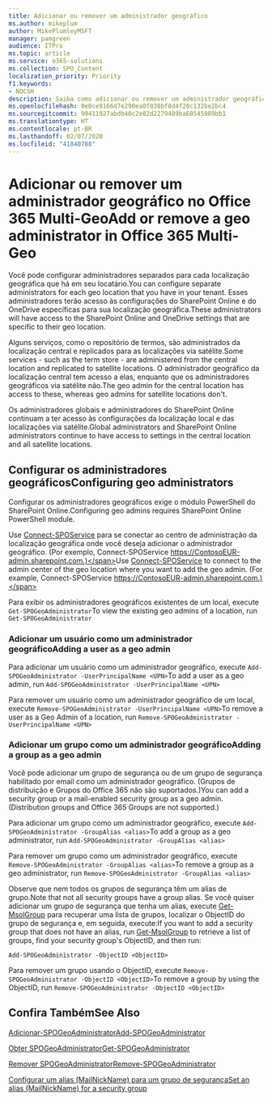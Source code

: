 ```yaml
---
title: Adicionar ou remover um administrador geográfico
ms.author: mikeplum
author: MikePlumleyMSFT
manager: pamgreen
audience: ITPro
ms.topic: article
ms.service: o365-solutions
ms.collection: SPO_Content
localization_priority: Priority
f1.keywords:
- NOCSH
description: Saiba como adicionar ou remover um administrador geográfica no Office 365 Multi-Geo.
ms.openlocfilehash: 0e0ce9166d7e290ea0f038bf8d4f20c132be2bc4
ms.sourcegitcommit: 99411927abdb40c2e82d2279489ba60545989bb1
ms.translationtype: HT
ms.contentlocale: pt-BR
ms.lasthandoff: 02/07/2020
ms.locfileid: "41840788"
---
```

# <a name="add-or-remove-a-geo-administrator-in-office-365-multi-geo"></a><span data-ttu-id="7738c-103">Adicionar ou remover um administrador geográfico no Office 365 Multi-Geo</span><span class="sxs-lookup"><span data-stu-id="7738c-103">Add or remove a geo administrator in Office 365 Multi-Geo</span></span>

<span data-ttu-id="7738c-104">Você pode configurar administradores separados para cada localização geográfica que há em seu locatário.</span><span class="sxs-lookup"><span data-stu-id="7738c-104">You can configure separate administrators for each geo location that you have in your tenant.</span></span> <span data-ttu-id="7738c-105">Esses administradores terão acesso às configurações do SharePoint Online e do OneDrive específicas para sua localização geográfica.</span><span class="sxs-lookup"><span data-stu-id="7738c-105">These administrators will have access to the SharePoint Online and OneDrive settings that are specific to their geo location.</span></span>

<span data-ttu-id="7738c-106">Alguns serviços, como o repositório de termos, são administrados da localização central e replicados para as localizações via satélite.</span><span class="sxs-lookup"><span data-stu-id="7738c-106">Some services - such as the term store - are administered from the central location and replicated to satellite locations.</span></span> <span data-ttu-id="7738c-107">O administrador geográfico da localização central tem acesso a elas, enquanto que os administradores geográficos via satélite não.</span><span class="sxs-lookup"><span data-stu-id="7738c-107">The geo admin for the central location has access to these, whereas geo admins for satellite locations don't.</span></span>

<span data-ttu-id="7738c-108">Os administradores globais e administradores do SharePoint Online continuam a ter acesso às configurações da localização local e das localizações via satélite.</span><span class="sxs-lookup"><span data-stu-id="7738c-108">Global administrators and SharePoint Online administrators continue to have access to settings in the central location and all satellite locations.</span></span>

## <a name="configuring-geo-administrators"></a><span data-ttu-id="7738c-109">Configurar os administradores geográficos</span><span class="sxs-lookup"><span data-stu-id="7738c-109">Configuring geo administrators</span></span>

<span data-ttu-id="7738c-110">Configurar os administradores geográficos exige o módulo PowerShell do SharePoint Online.</span><span class="sxs-lookup"><span data-stu-id="7738c-110">Configuring geo admins requires SharePoint Online PowerShell module.</span></span>

<span data-ttu-id="7738c-111">Use [Connect-SPOService](https://docs.microsoft.com/powershell/module/sharepoint-online/Connect-SPOService) para se conectar ao centro de administração da localização geográfica onde você deseja adicionar o administrador geográfico. (Por exemplo, Connect-SPOService  https://ContosoEUR-admin.sharepoint.com.)</span><span class="sxs-lookup"><span data-stu-id="7738c-111">Use [Connect-SPOService](https://docs.microsoft.com/powershell/module/sharepoint-online/Connect-SPOService) to connect to the admin center of the geo location where you want to add the geo admin. (For example, Connect-SPOService  https://ContosoEUR-admin.sharepoint.com.)</span></span>

<span data-ttu-id="7738c-112">Para exibir os administradores geográficos existentes de um local, execute `Get-SPOGeoAdministrator`</span><span class="sxs-lookup"><span data-stu-id="7738c-112">To view the existing geo admins of a location, run `Get-SPOGeoAdministrator`</span></span>

### <a name="adding-a-user-as-a-geo-admin"></a><span data-ttu-id="7738c-113">Adicionar um usuário como um administrador geográfico</span><span class="sxs-lookup"><span data-stu-id="7738c-113">Adding a user as a geo admin</span></span>

<span data-ttu-id="7738c-114">Para adicionar um usuário como um administrador geográfico, execute `Add-SPOGeoAdministrator -UserPrincipalName <UPN>`</span><span class="sxs-lookup"><span data-stu-id="7738c-114">To add a user as a geo admin, run `Add-SPOGeoAdministrator -UserPrincipalName <UPN>`</span></span>

<span data-ttu-id="7738c-115">Para remover um usuário como um administrador geográfico de um local, execute  `Remove-SPOGeoAdministrator -UserPrincipalName <UPN>`</span><span class="sxs-lookup"><span data-stu-id="7738c-115">To remove a user as a Geo Admin of a location, run  `Remove-SPOGeoAdministrator -UserPrincipalName <UPN>`</span></span>

### <a name="adding-a-group-as-a-geo-admin"></a><span data-ttu-id="7738c-116">Adicionar um grupo como um administrador geográfico</span><span class="sxs-lookup"><span data-stu-id="7738c-116">Adding a group as a geo admin</span></span>

<span data-ttu-id="7738c-117">Você pode adicionar um grupo de segurança ou de um grupo de segurança habilitado por email como um administrador geográfico. (Grupos de distribuição e Grupos do Office 365 não são suportados.)</span><span class="sxs-lookup"><span data-stu-id="7738c-117">You can add a security group or a mail-enabled security group as a geo admin. (Distribution groups and Office 365 Groups are not supported.)</span></span>

<span data-ttu-id="7738c-118">Para adicionar um grupo como um administrador geográfico, execute `Add-SPOGeoAdministrator -GroupAlias <alias>`</span><span class="sxs-lookup"><span data-stu-id="7738c-118">To add a group as a geo administrator, run `Add-SPOGeoAdministrator -GroupAlias <alias>`</span></span>

<span data-ttu-id="7738c-119">Para remover um grupo como um administrador geográfico, execute `Remove-SPOGeoAdministrator -GroupAlias <alias>`</span><span class="sxs-lookup"><span data-stu-id="7738c-119">To remove a group as a geo administrator, run `Remove-SPOGeoAdministrator -GroupAlias <alias>`</span></span>

<span data-ttu-id="7738c-120">Observe que nem todos os grupos de segurança têm um alias de grupo.</span><span class="sxs-lookup"><span data-stu-id="7738c-120">Note that not all security groups have a group alias.</span></span> <span data-ttu-id="7738c-121">Se você quiser adicionar um grupo de segurança que tenha um alias, execute [Get-MsolGroup](https://docs.microsoft.com/powershell/module/msonline/get-msolgroup) para recuperar uma lista de grupos, localizar o ObjectID do grupo de segurança e, em seguida, execute:</span><span class="sxs-lookup"><span data-stu-id="7738c-121">If you want to add a security group that does not have an alias, run [Get-MsolGroup](https://docs.microsoft.com/powershell/module/msonline/get-msolgroup) to retrieve a list of groups, find your security group's ObjectID, and then run:</span></span>

`Add-SPOGeoAdministrator -ObjectID <ObjectID>`

<span data-ttu-id="7738c-122">Para remover um grupo usando o ObjectID, execute `Remove-SPOGeoAdministrator -ObjectID <ObjectID>`</span><span class="sxs-lookup"><span data-stu-id="7738c-122">To remove a group by using the ObjectID, run `Remove-SPOGeoAdministrator -ObjectID <ObjectID>`</span></span>

## <a name="see-also"></a><span data-ttu-id="7738c-123">Confira Também</span><span class="sxs-lookup"><span data-stu-id="7738c-123">See Also</span></span>

[<span data-ttu-id="7738c-124">Adicionar-SPOGeoAdministrator</span><span class="sxs-lookup"><span data-stu-id="7738c-124">Add-SPOGeoAdministrator</span></span>](https://docs.microsoft.com/powershell/module/sharepoint-online/add-spogeoadministrator)

[<span data-ttu-id="7738c-125">Obter SPOGeoAdministrator</span><span class="sxs-lookup"><span data-stu-id="7738c-125">Get-SPOGeoAdministrator</span></span>](https://docs.microsoft.com/powershell/module/sharepoint-online/get-spogeoadministrator)

[<span data-ttu-id="7738c-126">Remover SPOGeoAdministrator</span><span class="sxs-lookup"><span data-stu-id="7738c-126">Remove-SPOGeoAdministrator</span></span>](https://docs.microsoft.com/powershell/module/sharepoint-online/remove-spogeoadministrator)

[<span data-ttu-id="7738c-127">Configurar um alias (MailNickName) para um grupo de segurança</span><span class="sxs-lookup"><span data-stu-id="7738c-127">Set an alias (MailNickName) for a security group</span></span>](https://docs.microsoft.com/powershell/module/azuread/set-azureadgroup)